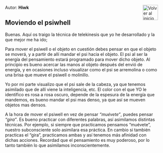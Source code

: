 Autor: **Hiwk**
<a href="https://github.com/Ocul-LB/Projecto-LB/wiki"><img align="right" alt="Volver al inicio" title="Volver al inicio " src="https://i.imgur.com/GodtzYG.png" width=50></a>

## Moviendo el psiwhell

Buenas.
Aquí os traigo la técnica de telekinesis que yo he desarrollado y la que mejor me ha ido;

Para mover el psiwell o el objeto en cuestión debes pensar en que el objeto se moverá, y a partir de allí mandar el psi hacia el objeto. El psi al ser la energía del pensamiento estará programado para mover dicho objeto. Al principio es bueno acercar las manos al objeto después del envió de energía, y en ocasiones incluso visualizar como el psi se arremolina o como una brisa que mueve el psiwell o molinillo.

Yo por mi parte visualizo que el psi sale de la cabeza, ya que tenemos asimilado que de allí viene la inteligencia, etc. El color con el que YO le identifico es rosa a rosa oscuro, depende de la espesura de la energía que mandemos, es bueno mandar el psi mas denso, ya que así se mueven objetos mas densos.

A la hora de mover el psiwell en vez de pensar *“muévete”*, puedes pensar *“gira”*. Es bueno practicar con diferentes palabras, así asimilamos distintas técnicas. Por ejemplo, si siempre que practicamos pensamos “muévete”, nuestro subconsciente solo asimilara esa práctica. En cambio si también practicas el “gira”, practicamos ambas y así tenemos más afinidad con dichas acciones.
Recordad que el pensamiento es muy poderoso, por lo tanto también lo que asimilamos inconscientemente.
